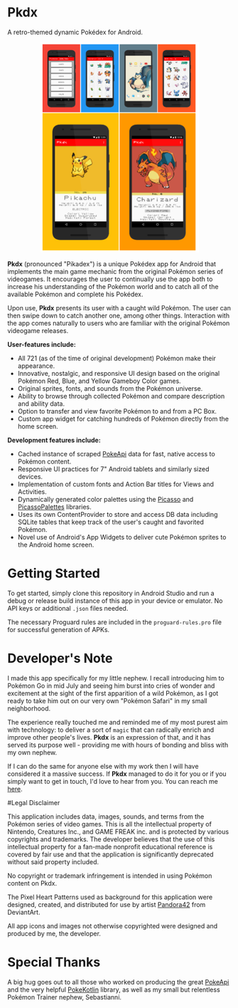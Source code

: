 # Pkdx
A retro-themed dynamic Pokédex for Android.

<p align="center">
<a href="https://github.com/do-adams/Pkdx"><img src="/Pkdx_Poster.png" height="473" width="357"></a>
</p>

<b>Pkdx</b> (pronounced "Pikadex") is a unique Pokédex app for Android that implements the main game mechanic from the original Pokémon series of videogames. It encourages the user to continually use the app both to increase his understanding of the Pokémon world and to catch all of the available Pokémon and complete his Pokédex.

Upon use, <b>Pkdx</b> presents its user with a caught wild Pokémon. The user can then swipe down to catch another one, among other things. Interaction with the app comes naturally to users who are familiar with the original Pokémon videogame releases.

<b>User-features include:</b>

* All 721 (as of the time of original development) Pokémon make their appearance.
* Innovative, nostalgic, and responsive UI design based on the original Pokémon Red, Blue, and Yellow Gameboy Color games.
* Original sprites, fonts, and sounds from the Pokémon universe.
* Ability to browse through collected Pokémon and compare description and ability data.
* Option to transfer and view favorite Pokémon to and from a PC Box.
* Custom app widget for catching hundreds of Pokémon directly from the home screen.

<b>Development features include:</b>

* Cached instance of scraped [PokeApi](http://pokeapi.co/) data for fast, native access to Pokémon content.
* Responsive UI practices for 7" Android tablets and similarly sized devices.
* Implementation of custom fonts and Action Bar titles for Views and Activities.
* Dynamically generated color palettes using the [Picasso](https://github.com/square/picasso) and [PicassoPalettes](https://github.com/florent37/PicassoPalette) libraries.
* Uses its own ContentProvider to store and access DB data including SQLite tables that keep track of the user's caught and favorited Pokémon.
* Novel use of Android's App Widgets to deliver cute Pokémon sprites to the Android home screen.

# Getting Started

To get started, simply clone this repository in Android Studio and run a debug or release build instance of this app in your device or emulator. No API keys or additional `.json` files needed.

The necessary Proguard rules are included in the `proguard-rules.pro` file for successful generation of APKs.

# Developer's Note

I made this app specifically for my little nephew. I recall introducing him to Pokémon Go in mid July and seeing him burst into cries of wonder and excitement at the sight of the first apparition of a wild Pokémon, as I got ready to take him out on our very own "Pokémon Safari" in my small neighborhood.

The experience really touched me and reminded me of my most purest aim with technology: to deliver a sort of `magic` that can radically enrich and improve other people's lives. <b>Pkdx</b> is an expression of that, and it has served its purpose well - providing me with hours of bonding and bliss with my own nephew.

If I can do the same for anyone else with my work then I will have considered it a massive success. If <b>Pkdx</b> managed to do it for you or if you simply want to get in touch, I'd love to hear from you. You can reach me [here](https://mianlabs.com/contact/).

#Legal Disclaimer

This application includes data, images, sounds, and terms from the Pokémon series of video games. This is all the intellectual property of Nintendo, Creatures Inc., and GAME FREAK inc. and is protected by various copyrights and trademarks. The developer believes that the use of this intellectual property for a fan-made nonprofit educational reference is covered by fair use and that the application is significantly deprecated without said property included. 

No copyright or trademark infringement is intended in using Pokémon content on Pkdx. 

The Pixel Heart Patterns used as background for this application were designed, created, and distributed for use by artist [Pandora42](http://pandora42.deviantart.com/art/Pixel-Heart-Patterns-for-PS-257343227) from DeviantArt.

All app icons and images not otherwise copyrighted were designed and produced by me, the developer.

# Special Thanks

A big hug goes out to all those who worked on producing the great [PokeApi](http://pokeapi.co/) and the very helpful [PokeKotlin](https://github.com/PokeAPI/pokekotlin) library, as well as my small but relentless Pokémon Trainer nephew, Sebastianni. 
